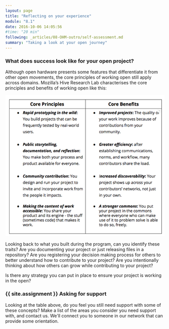 ```yaml
---
layout: page
title: "Reflecting on your experience"
module: "8.1"
date: 2016-10-06 14:05:56
#time: "20 min"
following: _articles/08-OHM-outro/self-assessment.md
summary: "Taking a look at your open journey"
---
```


### What does success look like for your open project?

Although open hardware presents some features that differentiate it from other open movements, the core principles of working open still apply across domains. Mozilla’s Hive Research Lab characterises the core principles and benefits of working open like this:

![A table showing core principles and benefits of working open](/_articles/08-OHM-outro/outro.png)

Looking back to what you built during the program, can you identify these traits? Are you documenting your project or just releasing files in a repository? Are you registering your decision making process for others to better understand how to contribute to your project? Are you intentionally thinking about how others can grow while contributing to your project?

Is there any strategy you can put in place to ensure your project is working in the open?

### {{ site.assignment }} Asking for support

Looking at the table above, do you feel you still need support with some of these concepts? Make a list of the areas you consider you need support with, and contact us. We'll connect you to someone in our network that can provide some orientation.
